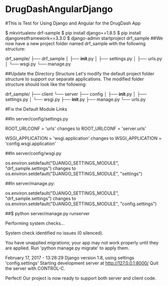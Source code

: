 # DrugDashAngularDjango

#This is Test for Using Django and Angular for the DrugDash App

$ mkvirtualenv drf-sample
$ pip install django==1.8.5
$ pip install djangorestframework==3.3.0
$ django-admin startproject drf_sample
##We now have a new project folder named drf_sample with the following structure:

drf_sample/
├── drf_sample
│   ├── __init__.py
│   ├── settings.py
│   ├── urls.py
│   └── wsgi.py
└── manage.py

##Update the Directory Structure
Let's modify the default project folder structure to support our separate applications. The modified folder structure should look like the following:

drf_sample/
├── client
└── server
    ├── config
    │   ├── __init__.py
    │   ├── settings.py
    │   └── wsgi.py
    ├── __init__.py
    ├── manage.py
    └── urls.py

#Fix the Default Module Links

##In server/config/settings.py

ROOT_URLCONF = 'urls'
    changes to
ROOT_URLCONF = 'server.urls'

WSGI_APPLICATION = 'wsgi.application'
    changes to
WSGI_APPLICATION = 'config.wsgi.application'

##In server/config/wsgi.py

os.environ.setdefault("DJANGO_SETTINGS_MODULE", "drf_sample.settings")
    changes to
os.environ.setdefault("DJANGO_SETTINGS_MODULE", "settings")

##In server/manage.py:

os.environ.setdefault("DJANGO_SETTINGS_MODULE", "drf_sample.settings")
    changes to
os.environ.setdefault("DJANGO_SETTINGS_MODULE", "config.settings")


##$ python server/manage.py runserver

Performing system checks...

System check identified no issues (0 silenced).

You have unapplied migrations; your app may not work properly until they are applied.
Run 'python manage.py migrate' to apply them.

February 17, 2017 - 13:26:29
Django version 1.8, using settings 'config.settings'
Starting development server at http://127.0.0.1:8000/
Quit the server with CONTROL-C.

Perfect! Our project is now ready to support both server and client code.
